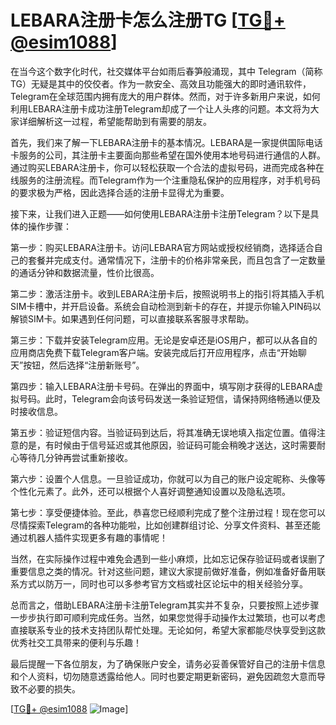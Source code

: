 # LEBARA注册卡怎么注册TG [[TG💪+ @esim1088](https://t.me/s/esim1088)]

在当今这个数字化时代，社交媒体平台如雨后春笋般涌现，其中 Telegram（简称TG）无疑是其中的佼佼者。作为一款安全、高效且功能强大的即时通讯软件，Telegram在全球范围内拥有庞大的用户群体。然而，对于许多新用户来说，如何利用LEBARA注册卡成功注册Telegram却成了一个让人头疼的问题。本文将为大家详细解析这一过程，希望能帮助到有需要的朋友。

首先，我们来了解一下LEBARA注册卡的基本情况。LEBARA是一家提供国际电话卡服务的公司，其注册卡主要面向那些希望在国外使用本地号码进行通信的人群。通过购买LEBARA注册卡，你可以轻松获取一个合法的虚拟号码，进而完成各种在线服务的注册流程。而Telegram作为一个注重隐私保护的应用程序，对手机号码的要求极为严格，因此选择合适的注册卡显得尤为重要。

接下来，让我们进入正题——如何使用LEBARA注册卡注册Telegram？以下是具体的操作步骤：

第一步：购买LEBARA注册卡。访问LEBARA官方网站或授权经销商，选择适合自己的套餐并完成支付。通常情况下，注册卡的价格非常亲民，而且包含了一定数量的通话分钟和数据流量，性价比很高。

第二步：激活注册卡。收到LEBARA注册卡后，按照说明书上的指引将其插入手机SIM卡槽中，并开启设备。系统会自动检测到新卡的存在，并提示你输入PIN码以解锁SIM卡。如果遇到任何问题，可以直接联系客服寻求帮助。

第三步：下载并安装Telegram应用。无论是安卓还是iOS用户，都可以从各自的应用商店免费下载Telegram客户端。安装完成后打开应用程序，点击“开始聊天”按钮，然后选择“注册新账号”。

第四步：输入LEBARA注册卡号码。在弹出的界面中，填写刚才获得的LEBARA虚拟号码。此时，Telegram会向该号码发送一条验证短信，请保持网络畅通以便及时接收信息。

第五步：验证短信内容。当验证码到达后，将其准确无误地填入指定位置。值得注意的是，有时候由于信号延迟或其他原因，验证码可能会稍晚才送达，这时需要耐心等待几分钟再尝试重新接收。

第六步：设置个人信息。一旦验证成功，你就可以为自己的账户设定昵称、头像等个性化元素了。此外，还可以根据个人喜好调整通知设置以及隐私选项。

第七步：享受便捷体验。至此，恭喜您已经顺利完成了整个注册过程！现在您可以尽情探索Telegram的各种功能啦，比如创建群组讨论、分享文件资料、甚至还能通过机器人插件实现更多有趣的事情呢！

当然，在实际操作过程中难免会遇到一些小麻烦，比如忘记保存验证码或者误删了重要信息之类的情况。针对这些问题，建议大家提前做好准备，例如准备好备用联系方式以防万一，同时也可以多参考官方文档或社区论坛中的相关经验分享。

总而言之，借助LEBARA注册卡注册Telegram其实并不复杂，只要按照上述步骤一步步执行即可顺利完成任务。当然，如果您觉得手动操作太过繁琐，也可以考虑直接联系专业的技术支持团队帮忙处理。无论如何，希望大家都能尽快享受到这款优秀社交工具带来的便利与乐趣！

最后提醒一下各位朋友，为了确保账户安全，请务必妥善保管好自己的注册卡信息和个人资料，切勿随意透露给他人。同时也要定期更新密码，避免因疏忽大意而导致不必要的损失。

[[TG💪+ @esim1088](https://t.me/s/esim1088) ![Image](https://i.postimg.cc/4NQfJmqS/Snipaste-2025-05-13-00-14-12.png)]